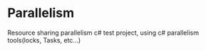 # Parallelism
Resource sharing parallelism c# test project, using c# parallelism tools(locks, Tasks, etc...)
